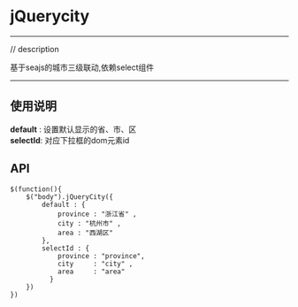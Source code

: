 # jQuerycity

---

// description

基于seajs的城市三级联动,依赖select组件

---

## 使用说明

   **default** : 设置默认显示的省、市、区<br>
   **selectId**: 对应下拉框的dom元素id<br>

## API

    $(function(){
        $("body").jQueryCity({
            default : {
                province : "浙江省" ,
                city : "杭州市" ,
                area : "西湖区"
            },
            selectId : {
                province : "province",
                city     : "city" ,
                area     : "area"
              }
        })
    })

